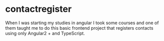 # contactregister

When I was starting my studies in angular I took some courses and one of them taught me to do this basic frontend project that registers contacts using only Angular2 + and TypeScript.
